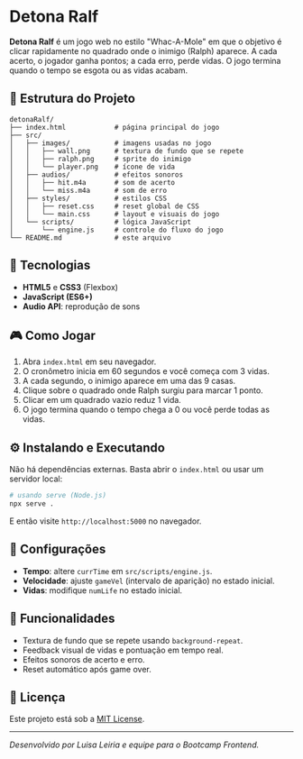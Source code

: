 # Detona Ralf

**Detona Ralf** é um jogo web no estilo "Whac-A-Mole" em que o objetivo é clicar rapidamente no quadrado onde o inimigo (Ralph) aparece. A cada acerto, o jogador ganha pontos; a cada erro, perde vidas. O jogo termina quando o tempo se esgota ou as vidas acabam.

## 📁 Estrutura do Projeto

```
detonaRalf/
├── index.html            # página principal do jogo
├── src/
│   ├── images/           # imagens usadas no jogo
│   │   ├── wall.png      # textura de fundo que se repete
│   │   ├── ralph.png     # sprite do inimigo
│   │   └── player.png    # ícone de vida
│   ├── audios/           # efeitos sonoros
│   │   ├── hit.m4a       # som de acerto
│   │   └── miss.m4a      # som de erro
│   ├── styles/           # estilos CSS
│   │   ├── reset.css     # reset global de CSS
│   │   └── main.css      # layout e visuais do jogo
│   └── scripts/          # lógica JavaScript
│       └── engine.js     # controle do fluxo do jogo
└── README.md             # este arquivo
```

## 🚀 Tecnologias

* **HTML5** e **CSS3** (Flexbox)
* **JavaScript (ES6+)**
* **Audio API**: reprodução de sons

## 🎮 Como Jogar

1. Abra `index.html` em seu navegador.
2. O cronômetro inicia em 60 segundos e você começa com 3 vidas.
3. A cada segundo, o inimigo aparece em uma das 9 casas.
4. Clique sobre o quadrado onde Ralph surgiu para marcar 1 ponto.
5. Clicar em um quadrado vazio reduz 1 vida.
6. O jogo termina quando o tempo chega a 0 ou você perde todas as vidas.

## ⚙️ Instalando e Executando

Não há dependências externas. Basta abrir o `index.html` ou usar um servidor local:

```bash
# usando serve (Node.js)
npx serve .
```

E então visite `http://localhost:5000` no navegador.

## 🔧 Configurações

* **Tempo**: altere `currTime` em `src/scripts/engine.js`.
* **Velocidade**: ajuste `gameVel` (intervalo de aparição) no estado inicial.
* **Vidas**: modifique `numLife` no estado inicial.

## 🌟 Funcionalidades

* Textura de fundo que se repete usando `background-repeat`.
* Feedback visual de vidas e pontuação em tempo real.
* Efeitos sonoros de acerto e erro.
* Reset automático após game over.

## 📜 Licença

Este projeto está sob a [MIT License](LICENSE).

---

*Desenvolvido por Luisa Leiria e equipe para o Bootcamp Frontend.*

